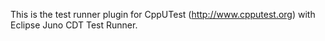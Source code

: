This is the test runner plugin for CppUTest (http://www.cpputest.org) with Eclipse Juno CDT Test Runner.
